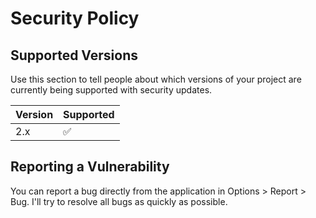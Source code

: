 # Security Policy

## Supported Versions

Use this section to tell people about which versions of your project are
currently being supported with security updates.

| Version | Supported          |
| ------- | ------------------ |
| 2.x     | :white_check_mark: |

## Reporting a Vulnerability

You can report a bug directly from the application in Options > Report > Bug.
I'll try to resolve all bugs as quickly as possible.
